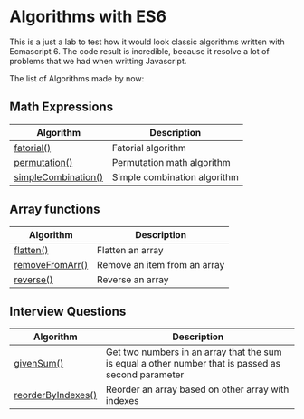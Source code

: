 # Algorithms with ES6

This is a just a lab to test how it would look classic algorithms written with Ecmascript 6. The code result is incredible, because it resolve a lot of problems that we had when writting Javascript.

The list of Algorithms made by now:

## Math Expressions

Algorithm | Description
--------- | -----------
[fatorial()](/src/math/fatorial.js) | Fatorial algorithm
[permutation()](/src/math/permutation.js) | Permutation math algorithm
[simpleCombination()](/src/math/simple-combination.js) | Simple combination algorithm

## Array functions

Algorithm | Description
--------- | -----------
[flatten()](/src/array/flatten.js) | Flatten an array
[removeFromArr()](/src/array/remove-from-array.js) | Remove an item from an array
[reverse()](/src/array/reverse.js) | Reverse an array

## Interview Questions

Algorithm | Description
--------- | -----------
[givenSum()](/src/math/given-sum.js) | Get two numbers in an array that the sum is equal a other number that is passed as second parameter
[reorderByIndexes()](/src/array/reorder-by-indexes.js) | Reorder an array based on other array with indexes
